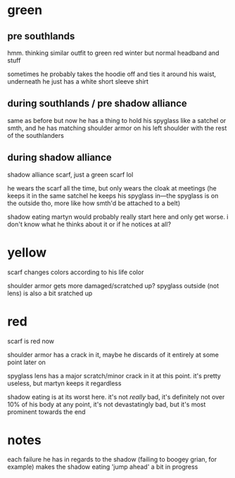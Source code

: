 # green

## pre southlands

hmm. thinking similar outfit to green red winter but normal headband and stuff

sometimes he probably takes the hoodie off and ties it around his waist, underneath he just has a white short sleeve shirt

## during southlands / pre shadow alliance

same as before but now he has a thing to hold his spyglass like a satchel or smth, and he has matching shoulder armor on his left shoulder with the rest of the southlanders

## during shadow alliance

shadow alliance scarf, just a green scarf lol

he wears the scarf all the time, but only wears the cloak at meetings (he keeps it in the same satchel he keeps his spyglass in—the spyglass is on the outside tho, more like how smth'd be attached to a belt)

shadow eating martyn would probably really start here and only get worse. i don't know what he thinks about it or if he notices at all?

# yellow

scarf changes colors according to his life color

shoulder armor gets more damaged/scratched up? spyglass outside (not lens) is also a bit sratched up

# red

scarf is red now

shoulder armor has a crack in it, maybe he discards of it entirely at some point later on

spyglass lens has a major scratch/minor crack in it at this point. it's pretty useless, but martyn keeps it regardless

shadow eating is at its worst here. it's not *really* bad, it's definitely not over 10% of his body at any point, it's not devastatingly bad, but it's most prominent towards the end

# notes

each failure he has in regards to the shadow (failing to boogey grian, for example) makes the shadow eating 'jump ahead' a bit in progress
